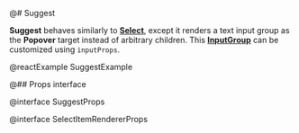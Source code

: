 @# Suggest

__Suggest__ behaves similarly to [__Select__](#select/select-component), except it renders a text input group as the
__Popover__ target instead of arbitrary children. This [__InputGroup__](#core/components/input-group) can
be customized using `inputProps`.

@reactExample SuggestExample

@## Props interface

@interface SuggestProps

@interface SelectItemRendererProps
